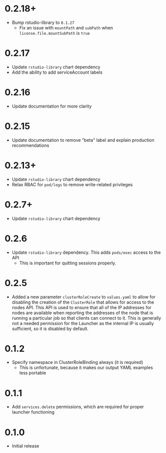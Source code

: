 # 0.2.18+

- Bump rstudio-library to `0.1.27`
  - Fix an issue with `mountPath` and `subPath` when `license.file.mountSubPath` is `true`

# 0.2.17

- Update `rstudio-library` chart dependency
- Add the ability to add serviceAccount labels

# 0.2.16

- Update documentation for more clarity

# 0.2.15

- Update documentation to remove "beta" label and explain production recommendations

# 0.2.13+

- Update `rstudio-library` chart dependency
- Relax RBAC for `pod/logs` to remove write-related privileges

# 0.2.7+

- Update `rstudio-library` chart dependency

# 0.2.6

- Update `rstudio-library` dependency. This adds `pods/exec` access to the API
  - This is important for quitting sessions properly.

# 0.2.5

- Added a new parameter `clusterRoleCreate` to `values.yaml` to allow for disabling the creation of the
  `ClusterRole` that allows for access to the nodes API. This API is used to ensure that all of the IP addresses
  for nodes are available when reporting the addresses of the node that is running a particular job so that
  clients can connect to it. This is generally not a needed permission for the Launcher as the internal IP is
  usually sufficient, so it is disabled by default.

# 0.1.2

- Specify namespace in ClusterRoleBinding always (it is required)
    - This is unfortunate, because it makes our output YAML examples less portable

# 0.1.1

- Add `services.delete` permissions, which are required for proper launcher functioning

# 0.1.0

- Initial release
